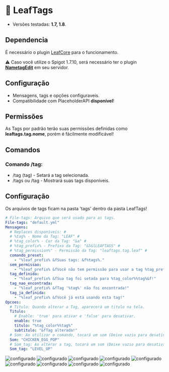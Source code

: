 # 💜 LeafTags
* Versões testadas: **1.7, 1.8**.

## Dependencia
É necessário o plugin [LeafCore](https://github.com/leafcodebr/LeafCore/releases/tag/Downloads) para o funcionamento.

⚠️ Caso você utilize o Spigot 1.7.10, será necessário ter o plugin **[NametagEdit](https://www.spigotmc.org/resources/nametagedit.3836/)** em seu servidor.

## Configuração
* Mensagens, tags e opções configuraveis.
* Compatibilidade com PlaceholderAPI **disponível**!

## Permissões
As Tags por padrão terão suas permissões definidas como **leaftags.tag.nome**, porém é fácilmente modificável! 

## Comandos
### Comando /tag:
* /tag (tag) - Setará a tag selecionada.
* /tags ou /tag - Mostrará suas tags disponíveis.

## Configuração
Os arquivos de tags ficam na pasta 'tags' dentro da pasta LeafTags!
```yml
# File-tags: Arquivo que será usado para as tags.
File-tags: "default.yml"
Mensagens:
  # Replaces disponíveis: #
  # %tag% - Nome da Tag: "LEAF" #
  # %tag_color% - Cor da Tag: "&a" #
  # %tag_prefix% - Prefixo da Tag: "&5&lLEAFTAGS" #
  # %tag_permission%" - Permissão da Tag: "leaftags.tag.leaf" #
  comando_preset:
    - "%leaf_prefix% &fSuas tags: &f%tags%."
  sem_permissao:
    - "%leaf_prefix% &fVocê não tem permissão para usar a tag %tag_prefix%&f!"
  tag_definida:
    - "%leaf_prefix% &fSua tag foi setada para %tag_color%%tag%&f!"
  tag_nao_encontrada:
    - "%leaf_prefix% &fTag '%tag%' não foi encontrada!"
  tag_ja_definida:
    - "%leaf_prefix% &fVocê já está usando esta tag!"
Opcoes:
  # Titulo: Quando alterar a Tag, aparecerá um titulo na tela.
  Titulo:
    # Enable: 'true' para ativar e 'false' para desativar.
    enable: true
    titulo: "%tag_color%%tag%"
    subtitulo: "&fTag alterada!"
  # Som: Ao utilizar o comando, tocará um som (Deixe vazio para desativar)
  Som: "CHICKEN_EGG_POP"
  # Som_tag: Ao alterar a tag, tocará um som (Deixe vazio para desativar)
  Som_tag: "LEVEL_UP"
```
![configurado](https://cdn.discordapp.com/attachments/967197530351865886/969372484451336222/javaw_zREkkr5Ox4.png)
![configurado](https://cdn.discordapp.com/attachments/967197530351865886/969372484963016774/javaw_rIFJtg3AAM.png)
![configurado](https://cdn.discordapp.com/attachments/967197530351865886/969372485390848020/javaw_rbQzfuiFCf.png)
![configurado](https://cdn.discordapp.com/attachments/967197530351865886/969372485604737074/javaw_ahlf6jzvwS.png)
![configurado](https://cdn.discordapp.com/attachments/967197530351865886/969372485818662942/javaw_Ua9bHyklgf.png)
![configurado](https://cdn.discordapp.com/attachments/967197530351865886/969372486007414794/javaw_9ANh07N2VA.png)
![configurado](https://cdn.discordapp.com/attachments/967197530351865886/969372486632361984/javaw_bPrklne5HK.png)
![configurado](https://cdn.discordapp.com/attachments/967197530351865886/969372484757491722/javaw_Ssv4kY7d8B.png)
![configurado](https://cdn.discordapp.com/attachments/967197530351865886/969372486280048700/javaw_SzqYBRg2dp.png)
